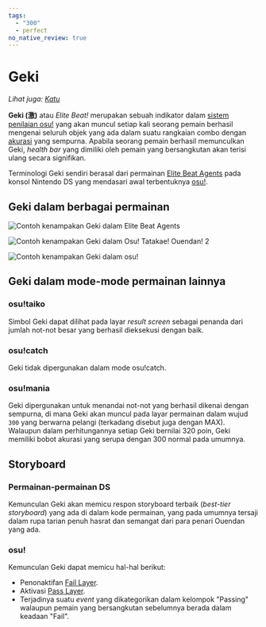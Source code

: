 ```yaml
---
tags:
  - "300"
  - perfect
no_native_review: true
---
```


# Geki

*Lihat juga: [Katu](/wiki/Katu)*

**Geki (激)** atau *Elite Beat!* merupakan sebuah indikator dalam [sistem penilaian osu!](/wiki/Score) yang akan muncul setiap kali seorang pemain berhasil mengenai seluruh objek yang ada dalam suatu rangkaian combo dengan [akurasi](/wiki/Gameplay/Accuracy) yang sempurna. Apabila seorang pemain berhasil memunculkan Geki, *health bar* yang dimiliki oleh pemain yang bersangkutan akan terisi ulang secara signifikan.

Terminologi Geki sendiri berasal dari permainan [Elite Beat Agents](/wiki/iNiS_games) pada konsol Nintendo DS yang mendasari awal terbentuknya [osu!](/wiki/Game_Mode).

## Geki dalam berbagai permainan

![Contoh kenampakan Geki dalam Elite Beat Agents](img/eba-bornlove-300g.jpg "Contoh kenampakan  Geki dalam Elite Beat Agents")

![Contoh kenampakan Geki dalam Osu! Tatakae! Ouendan! 2](img/oto-sambomaster-300g.jpg "Contoh kenampakan dalam Geki Osu! Tatakae! Ouendan! 2")

![Contoh kenampakan Geki dalam osu!](img/osu-lonelest-300g.jpg "Contoh kenampakan Geki dalam osu!")

## Geki dalam mode-mode permainan lainnya

### osu!taiko

Simbol Geki dapat dilihat pada layar *result screen* sebagai penanda dari jumlah not-not besar yang berhasil dieksekusi dengan baik.

### osu!catch

Geki tidak dipergunakan dalam mode osu!catch.

### osu!mania

Geki dipergunakan untuk menandai not-not yang berhasil dikenai dengan sempurna, di mana Geki akan muncul pada layar permainan dalam wujud `300` yang berwarna pelangi (terkadang disebut juga dengan MAX). Walaupun dalam perhitungannya setiap Geki bernilai 320 poin, Geki memiliki bobot akurasi yang serupa dengan 300 normal pada umumnya.

## Storyboard

### Permainan-permainan DS

Kemunculan Geki akan memicu respon storyboard terbaik (*best-tier storyboard*) yang ada di dalam kode permainan, yang pada umumnya tersaji dalam rupa tarian penuh hasrat dan semangat dari para penari Ouendan yang ada.

### osu!

Kemunculan Geki dapat memicu hal-hal berikut:

- Penonaktifan [Fail Layer](/wiki/Storyboard/Scripting/General_Rules#layers).
- Aktivasi [Pass Layer](/wiki/Storyboard/Scripting/General_Rules#layers).
- Terjadinya suatu *event* yang dikategorikan dalam kelompok "Passing" walaupun pemain yang bersangkutan sebelumnya berada dalam keadaan "Fail".
